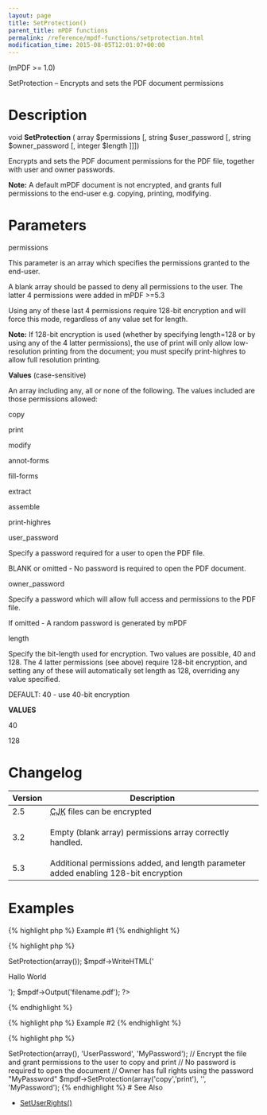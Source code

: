 ```yaml
---
layout: page
title: SetProtection()
parent_title: mPDF functions
permalink: /reference/mpdf-functions/setprotection.html
modification_time: 2015-08-05T12:01:07+00:00
---
```


<p>(mPDF &gt;= 1.0)</p>
<p>SetProtection – Encrypts and sets the PDF document permissions</p>

# Description

<p class="manual_block">void <b>SetProtection</b> ( array <span class="parameter">$permissions</span> [, string <span class="parameter">$user_password</span> [, string <span class="parameter">$owner_password</span> [, integer <span class="parameter">$length</span> ]]])</p>
<p>Encrypts and sets the PDF document permissions for the PDF file, together with user and owner passwords.</p>

<div class="alert alert-info" role="alert"><strong>Note:</strong> A default mPDF document is not encrypted, and grants full permissions to the end-user e.g. copying, printing, modifying.</div>

# Parameters

<p class="manual_param_dt"><span class="parameter">permissions</span></p>
<p class="manual_param_dd">This parameter is an array which specifies the permissions granted to the end-user.

A blank array should be passed to deny all permissions to the user. The latter 4 permissions were added in mPDF &gt;=5.3&nbsp; 

Using any of these last 4 permissions require 128-bit encryption and will force this mode, regardless of any value set for <span class="parameter">length</span>.</p>

<div class="alert alert-info" role="alert"><strong>Note:</strong> If 128-bit encryption is used (whether by specifying <span class="parameter">length</span>=128 or by using any of the 4 latter permissions), the use of <span class="parameter">print</span> will only allow low-resolution printing from the document; you must specify <span class="parameter">print-highres</span> to allow full resolution printing.</div>
<p class="manual_param_dd"><b>Values</b> (case-sensitive)

An array including any, all or none of the following. The values included are those permissions allowed:

copy

print

modify

annot-forms

fill-forms

extract

assemble

print-highres</p>
<p class="manual_param_dt"><span class="parameter">user_password</span></p>
<p class="manual_param_dd">Specify a password required for a user to open the PDF file.

<span class="smallblock">BLANK</span> or omitted - No password is required to open the PDF document.</p>
<p class="manual_param_dt"><span class="parameter">owner_password</span></p>
<p class="manual_param_dd">Specify a password which will allow full access and permissions to the PDF file.

If omitted - A random password is generated by mPDF</p>
<p class="manual_param_dt"><span class="parameter">length</span></p>
<p class="manual_param_dd">Specify the bit-length used for encryption. Two values are possible, 40 and 128. The 4 latter <span class="parameter">permissions</span> (see above) require 128-bit encryption, and setting any of these will automatically set <span class="parameter">length</span> as 128, overriding any value specified.

<span class="smallblock">DEFAULT</span>: 40 - use 40-bit encryption</p>
<p class="manual_param_dd"><b>VALUES</b>

40

128</p>

# Changelog

<table class="table"> <thead>
<tr> <th>Version</th><th>Description</th> </tr>
</thead> <tbody>
<tr>
<td>2.5</td>
<td><b> </b><acronym title="Chinese-Japanese-Korean languages">CJK</acronym> files can be encrypted</td>
</tr>
<tr>
<td>3.2</td>
<td>
<p>Empty (blank array) <span class="parameter">permissions</span> array correctly handled.</p>
</td>
</tr>
<tr>
<td>5.3</td>
<td>Additional <span class="parameter">permissions</span> added, and <span class="parameter">length</span> parameter added enabling 128-bit encryption</td>
</tr>
</tbody> </table>

# Examples

{% highlight php %}
Example #1
{% endhighlight %}

{% highlight php %}
<?php

$mpdf=new mPDF();

// Encrypt the file and grant no permissions to the user to copy, print etc.

// The user will be able to open the file as no password is specified

// Owner cannot access full rights because no owner_password was set

$mpdf->SetProtection(array());

$mpdf->WriteHTML('<p>Hallo World</p>');

$mpdf->Output('filename.pdf');

?>
{% endhighlight %}

{% highlight php %}
Example #2
{% endhighlight %}

{% highlight php %}
<?php

// Encrypt the file and grant no permissions to the user

// The user will need to use "UserPassword" to open the file

// Owner has full rights using the password "MyPassword"

$mpdf->SetProtection(array(), 'UserPassword', 'MyPassword');

// Encrypt the file and grant permissions to the user to copy and print

// No password is required to open the document

// Owner has full rights using the password "MyPassword"

$mpdf->SetProtection(array('copy','print'), '', 'MyPassword');
{% endhighlight %}

# See Also

<ul>
<li class="manual_boxlist"><a href="indexaf79.html?tid=193">SetUserRights()</a> </li>
</ul>

